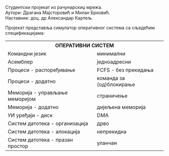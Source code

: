 Студентски пројекат из рачунарскиџ мрежа.<br/>
Аутори: Драгана Мајсторовић и Милан Брковић.<br/>
Наставник: доц. др Александар Картељ.<br/>

Пројекат представља симулатор оперативног система са сљедећим спецификацијама:
<table>
  <th colspan="2">ОПЕРАТИВНИ СИСТЕМ</th>
  <tr>
    <td>Командни језик</td>
    <td>минимални</td>
  </tr>
  <tr>
    <td>Асемблер</td>
    <td>једноадресни</td>
  </tr>
  <tr>
    <td>Процеси - распоређивање</td>
    <td>FCFS - без прекидања</td>
  </tr>
  <tr>
    <td>Процеси - додатно</td>
    <td>команда за (од)блокирање</td>
  </tr>
  <tr>
    <td>Меморија - управљање меморијом</td>
    <td>страничење</td>
  </tr>
  <tr>
    <td>Меморија - додатно</td>
    <td>дијељена меморија</td>
  </tr>
  <tr>
    <td>УИ уређаји - диск</td>
    <td>DMA</td>
  </tr>
  <tr>
    <td>Систем датотека - организација</td>
    <td>дрво</td>
  </tr>
   <tr>
    <td>Систем датотека - алокација</td>
    <td>непрекидна</td>
  </tr>
   <tr>
    <td>Систем датотека - празан простор</td>
    <td>уланчан</td>
  </tr>
</table>
